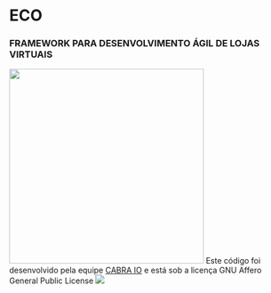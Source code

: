 <h1>ECO</h1>
<h3>FRAMEWORK PARA DESENVOLVIMENTO ÁGIL DE LOJAS VIRTUAIS</h3>

<img src="http://cabra.io/images/logo.png" width="350px">
Este código foi desenvolvido pela equipe <a href="http://cabra.io">CABRA IO</a> e está sob a licença GNU Affero General Public License


<img src="https://www.gnu.org/graphics/agplv3-88x31.png">
